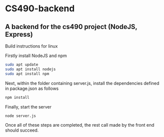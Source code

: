 # CS490-backend
## A backend for the cs490 project (NodeJS, Express)


Build instructions for linux
    
Firstly install NodeJS and npm
```bash
sudo apt update
sudo apt install nodejs
sudo apt install npm
```

Next, within the folder containing server.js, install the dependencies defined in package.json as follows
```bash
npm install
``` 
Finally, start the server
```bash
node server.js
```

Once all of these steps are completed, the rest call made by the front end should succeed.
